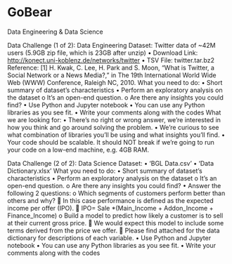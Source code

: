 # GoBear
Data Engineering &amp; Data Science

Data Challenge (1 of 2): Data Engineering 
Dataset: Twitter data of ~42M users (5.9GB zip file, which is 23GB after unzip)
•	Download Link: http://konect.uni-koblenz.de/networks/twitter
•	TSV File: twitter.tar.bz2
Reference:
[1] 	H. Kwak, C. Lee, H. Park and S. Moon, “What is Twitter, a Social Network or a News Media?,” in The 19th International World Wide Web (WWW) Conference, Raleigh NC, 2010. 
What you need to do:
•	Short summary of dataset’s characteristics 
•	Perform an exploratory analysis on the dataset
o	It’s an open-end question.
o	Are there any insights you could find?
•	Use Python and Jupyter notebook
•	You can use any Python libraries as you see fit.
•	Write your comments along with the codes
What we are looking for: 
•	There’s no right or wrong answer, we’re interested in how you think and go around solving the problem.
•	We’re curious to see what combination of libraries you’ll be using and what insights you’ll find.
•	Your code should be scalable. It should NOT break if we’re going to run your code on a low-end machine, e.g. 4GB RAM. 

Data Challenge (2 of 2): Data Science
Dataset: 
•	‘BGL Data.csv’
•	‘Data Dictionary.xlsx’
What you need to do:
•	Short summary of dataset’s characteristics 
•	Perform an exploratory analysis on the dataset
o	It’s an open-end question.
o	Are there any insights you could find?
•	Answer the following 2 questions:
o	Which segments of customers perform better than others and why?
	In this case performance is defined as the expected income per offer (IPO).
	IPO= Sale *(Main_Income + Addon_Income + Finance_Income) 
o	Build a model to predict how likely a customer is to sell at their current gross price.
	We would expect this model to include some terms derived from the price we offer.
	Please find attached for the data dictionary for descriptions of each variable. 
•	Use Python and Jupyter notebook
•	You can use any Python libraries as you see fit.
•	Write your comments along with the codes
